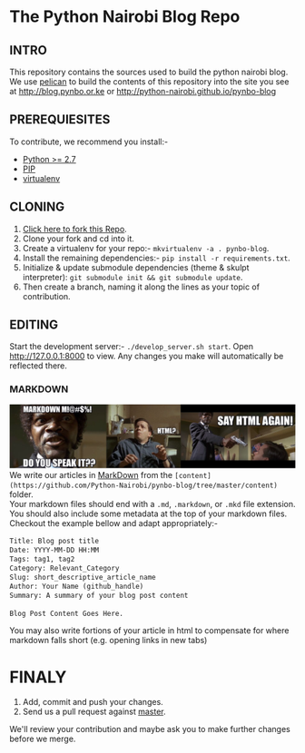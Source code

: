 The Python Nairobi Blog Repo
==========

## INTRO
This repository contains the sources used to build the python nairobi blog.
We use [pelican](http://docs.getpelican.com) to build the contents of this repository 
into the site you see at http://blog.pynbo.or.ke or http://python-nairobi.github.io/pynbo-blog

## PREREQUIESITES
To contribute, we recommend you install:-

- [Python >= 2.7](https://www.python.org/download/releases/2.7) 
- [PIP]("http://www.pip-installer.org/en/latest/installing.html)
- [virtualenv](http://www.virtualenv.org/en/latest/virtualenv.html) 

## CLONING
1. <a href="https://github.com/Python-Nairobi/pynbo-blog/fork" target="_blank">Click here to fork this Repo</a>.
2. Clone your fork and cd into it.
3. Create a virtualenv for your repo:- `mkvirtualenv -a . pynbo-blog`.
4. Install the remaining dependencies:- `pip install -r requirements.txt`.
5. Initialize & update submodule dependencies (theme & skulpt interpreter): `git submodule init && git submodule update`.
6. Then create a branch, naming it along the lines as your topic of contribution.

## EDITING
Start the development server:- `./develop_server.sh start`. Open http://127.0.0.1:8000 to view.
Any changes you make will automatically be reflected there.


### MARKDOWN
![Markdown, do you speak it?](content/img/markdown!%20do%20you%20speak%20it%3F.jpg)  
We write our articles in [MarkDown](https://github.com/adam-p/markdown-here/wiki/Markdown-Cheatsheet)
from the `[content](https://github.com/Python-Nairobi/pynbo-blog/tree/master/content)` folder.  
Your markdown files should end with a `.md`, `.markdown`, or `.mkd` file extension. 
You should also include some metadata at the top of your markdown files.  
Checkout the example bellow and adapt appropriately:-  

```
Title: Blog post title
Date: YYYY-MM-DD HH:MM
Tags: tag1, tag2
Category: Relevant_Category
Slug: short_descriptive_article_name
Author: Your Name (github_handle)
Summary: A summary of your blog post content

Blog Post Content Goes Here.
```
You may also write fortions of your article in html to compensate for where markdown falls short 
(e.g. opening links in new tabs)

# FINALY
1. Add, commit and push your changes.
2. Send us a pull request against [master](https://github.com/Python-Nairobi/pynbo-blog/tree/master).

We'll review your contribution and maybe ask you to make further changes before we merge.
